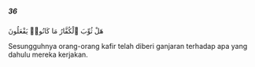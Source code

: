 ##### 36

<span class="ayah">هَلْ ثُوِّبَ ٱلْكُفَّارُ مَا كَانُوا۟ يَفْعَلُونَ</span>

<span class="ayah_translation">Sesungguhnya orang-orang kafir telah diberi ganjaran terhadap apa yang dahulu mereka kerjakan.</span>
